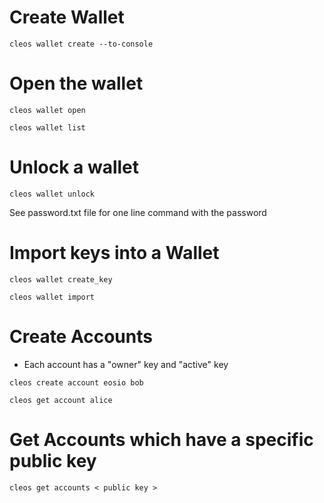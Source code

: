 # Create Wallet

``` 
cleos wallet create --to-console
```

# Open the wallet

```
cleos wallet open

cleos wallet list
```

# Unlock a wallet

```
cleos wallet unlock
```

See password.txt file for one line command with the password

# Import keys into a Wallet

```
cleos wallet create_key

cleos wallet import
```

# Create Accounts

- Each account has a "owner" key and "active" key

```
cleos create account eosio bob

cleos get account alice
```

# Get Accounts which have a specific public key

```
cleos get accounts < public key >
```

